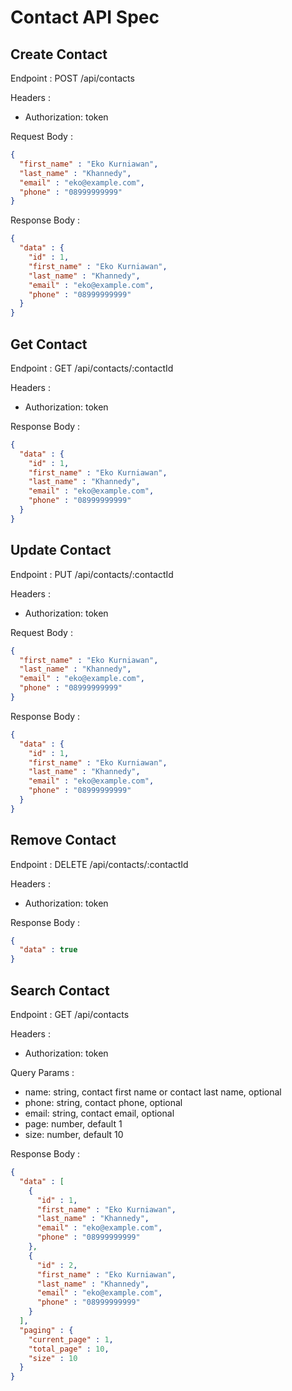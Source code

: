 # Contact API Spec

## Create Contact

Endpoint : POST /api/contacts

Headers :
- Authorization: token

Request Body :

```json
{
  "first_name" : "Eko Kurniawan",
  "last_name" : "Khannedy",
  "email" : "eko@example.com",
  "phone" : "08999999999"
}
```

Response Body :

```json
{
  "data" : {
    "id" : 1,
    "first_name" : "Eko Kurniawan",
    "last_name" : "Khannedy",
    "email" : "eko@example.com",
    "phone" : "08999999999"
  } 
}
```

## Get Contact

Endpoint : GET /api/contacts/:contactId

Headers :
- Authorization: token

Response Body :

```json
{
  "data" : {
    "id" : 1,
    "first_name" : "Eko Kurniawan",
    "last_name" : "Khannedy",
    "email" : "eko@example.com",
    "phone" : "08999999999"
  } 
}
```

## Update Contact

Endpoint : PUT /api/contacts/:contactId

Headers :
- Authorization: token

Request Body :

```json
{
  "first_name" : "Eko Kurniawan",
  "last_name" : "Khannedy",
  "email" : "eko@example.com",
  "phone" : "08999999999"
}
```

Response Body :

```json
{
  "data" : {
    "id" : 1,
    "first_name" : "Eko Kurniawan",
    "last_name" : "Khannedy",
    "email" : "eko@example.com",
    "phone" : "08999999999"
  } 
}
```

## Remove Contact

Endpoint : DELETE /api/contacts/:contactId

Headers :
- Authorization: token

Response Body :

```json
{
  "data" : true
}
```

## Search Contact

Endpoint : GET /api/contacts

Headers :
- Authorization: token

Query Params :
- name: string, contact first name or contact last name, optional
- phone: string, contact phone, optional
- email: string, contact email, optional
- page: number, default 1
- size: number, default 10

Response Body :

```json
{
  "data" : [
    {
      "id" : 1,
      "first_name" : "Eko Kurniawan",
      "last_name" : "Khannedy",
      "email" : "eko@example.com",
      "phone" : "08999999999"
    },
    {
      "id" : 2,
      "first_name" : "Eko Kurniawan",
      "last_name" : "Khannedy",
      "email" : "eko@example.com",
      "phone" : "08999999999"
    }
  ],
  "paging" : {
    "current_page" : 1,
    "total_page" : 10,
    "size" : 10
  }
}
```
